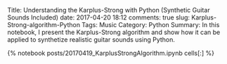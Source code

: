 Title: Understanding the Karplus-Strong with Python (Synthetic Guitar Sounds Included) 
date: 2017-04-20 18:12
comments: true
slug: Karplus-Strong-algorithm-Python
Tags: Music
Category: Python
Summary: In this notebook, I present the Karplus-Strong algorithm and show how it can be applied to synthetize realistic guitar sounds using Python. 

{% notebook posts/20170419_KarplusStrongAlgorithm.ipynb cells[:] %}

